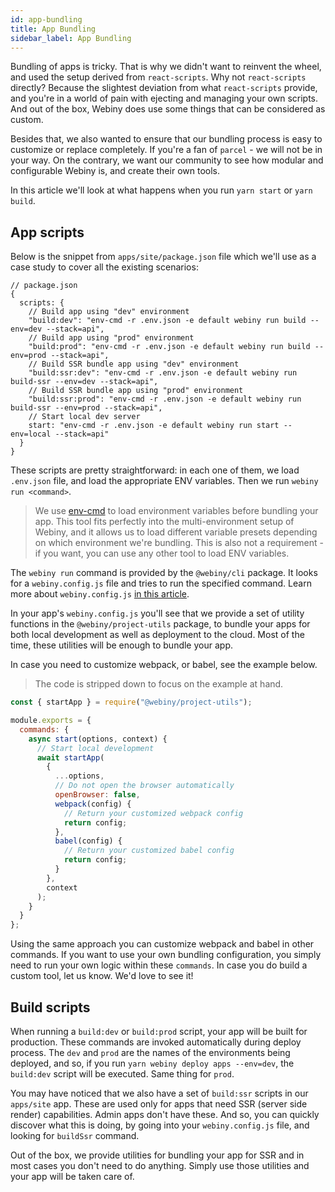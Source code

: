 ```yaml
---
id: app-bundling
title: App Bundling
sidebar_label: App Bundling
---
```


Bundling of apps is tricky. That is why we didn't want to reinvent the wheel, and used the setup derived from `react-scripts`. Why not `react-scripts` directly? Because the slightest deviation from what `react-scripts` provide, and you're in a world of pain with ejecting and managing your own scripts. And out of the box, Webiny does use some things that can be considered as custom.

Besides that, we also wanted to ensure that our bundling process is easy to customize or replace completely. If you're a fan of `parcel` - we will not be in your way. On the contrary, we want our community to see how modular and configurable Webiny is, and create their own tools.

In this article we'll look at what happens when you run `yarn start` or `yarn build`.

## App scripts

Below is the snippet from `apps/site/package.json` file which we'll use as a case study to cover all the existing scenarios:

```json5
// package.json
{
  scripts: {
    // Build app using "dev" environment
    "build:dev": "env-cmd -r .env.json -e default webiny run build --env=dev --stack=api",
    // Build app using "prod" environment
    "build:prod": "env-cmd -r .env.json -e default webiny run build --env=prod --stack=api",
    // Build SSR bundle app using "dev" environment
    "build:ssr:dev": "env-cmd -r .env.json -e default webiny run build-ssr --env=dev --stack=api",
    // Build SSR bundle app using "prod" environment
    "build:ssr:prod": "env-cmd -r .env.json -e default webiny run build-ssr --env=prod --stack=api",
    // Start local dev server
    start: "env-cmd -r .env.json -e default webiny run start --env=local --stack=api"
  }
}
```

These scripts are pretty straightforward: in each one of them, we load `.env.json` file, and load the appropriate ENV variables. Then we run `webiny run <command>`.

> We use [env-cmd](https://www.npmjs.com/package/env-cmd) to load environment variables before bundling your app. This tool fits perfectly into the multi-environment setup of Webiny, and it allows us to load different variable presets depending on which environment we're bundling. This is also not a requirement - if you want, you can use any other tool to load ENV variables.

The `webiny run` command is provided by the `@webiny/cli` package. It looks for a `webiny.config.js` file and tries to run the specified command. Learn more about `webiny.config.js` [in this article](/docs/get-started/configuration#webinyconfigjs).

In your app's `webiny.config.js` you'll see that we provide a set of utility functions in the `@webiny/project-utils` package, to bundle your apps for both local development as well as deployment to the cloud. Most of the time, these utilities will be enough to bundle your app.

In case you need to customize webpack, or babel, see the example below.

> The code is stripped down to focus on the example at hand.

```js
const { startApp } = require("@webiny/project-utils");

module.exports = {
  commands: {
    async start(options, context) {
      // Start local development
      await startApp(
        {
          ...options,
          // Do not open the browser automatically
          openBrowser: false,
          webpack(config) {
            // Return your customized webpack config
            return config;
          },
          babel(config) {
            // Return your customized babel config
            return config;
          }
        },
        context
      );
    }
  }
};
```

Using the same approach you can customize webpack and babel in other commands.
If you want to use your own bundling configuration, you simply need to run your own logic within these `commands`. 
In case you do build a custom tool, let us know. We'd love to see it! 

## Build scripts

When running a `build:dev` or `build:prod` script, your app will be built for production. These commands are invoked automatically during deploy process. The `dev` and `prod` are the names of the environments being deployed, and so, if you run `yarn webiny deploy apps --env=dev`, the `build:dev` script will be executed. Same thing for `prod`.

You may have noticed that we also have a set of `build:ssr` scripts in our `apps/site` app. These are used only for apps that need SSR (server side render) capabilities. Admin apps don't have these. And so, you can quickly discover what this is doing, by going into your `webiny.config.js` file, and looking for `buildSsr` command. 

Out of the box, we provide utilities for bundling your app for SSR and in most cases you don't need to do anything. Simply use those utilities and your app will be taken care of.

